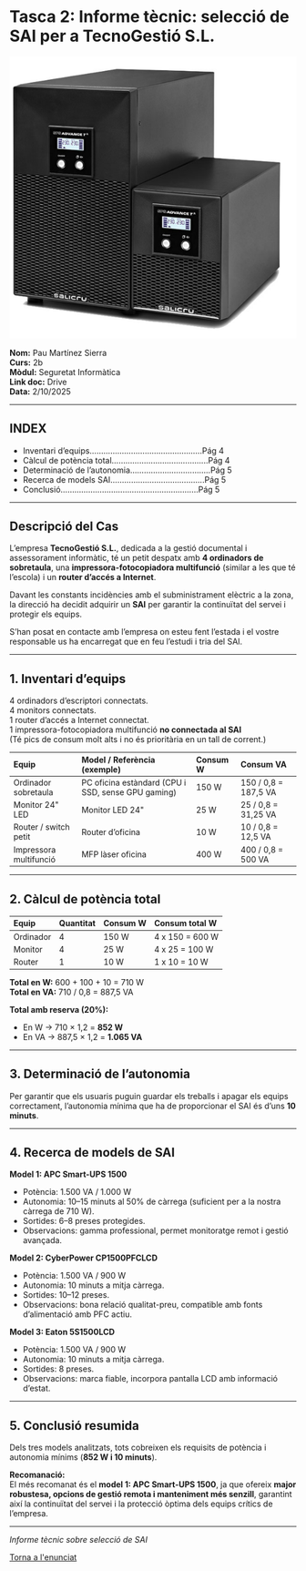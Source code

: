# Tasca 2: Informe tècnic: selecció de SAI per a TecnoGestió S.L.

![sai1](img/SAI1.png)

**Nom:** Pau Martínez Sierra  
**Curs:** 2b  
**Mòdul:** Seguretat Informàtica  
**Link doc:** Drive  
**Data:** 2/10/2025  

---

## INDEX

- Inventari d’equips………………………………………….Pág 4  
- Càlcul de potència total…………………………………...Pág 4  
- Determinació de l’autonomia……………………………..Pág 5  
- Recerca de models SAI…………………………………..Pág 5  
- Conclusió…………………………………………………...Pág 5  

---

## Descripció del Cas

L’empresa **TecnoGestió S.L.**, dedicada a la gestió documental i assessorament informàtic, té un petit despatx amb **4 ordinadors de sobretaula**, una **impressora-fotocopiadora multifunció** (similar a les que té l’escola) i un **router d’accés a Internet**.  

Davant les constants incidències amb el subministrament elèctric a la zona, la direcció ha decidit adquirir un **SAI** per garantir la continuïtat del servei i protegir els equips.  

S’han posat en contacte amb l’empresa on esteu fent l’estada i el vostre responsable us ha encarregat que en feu l’estudi i tria del SAI.  

---

## 1. Inventari d’equips

4 ordinadors d’escriptori connectats.  
4 monitors connectats.  
1 router d’accés a Internet connectat.  
1 impressora-fotocopiadora multifunció **no connectada al SAI**  
(Té pics de consum molt alts i no és prioritària en un tall de corrent.)

| Equip | Model / Referència (exemple) | Consum W | Consum VA |
|:------|:-----------------------------|:----------|:-----------|
| Ordinador sobretaula | PC oficina estàndard (CPU i SSD, sense GPU gaming) | 150 W | 150 / 0,8 = 187,5 VA |
| Monitor 24" LED | Monitor LED 24" | 25 W | 25 / 0,8 = 31,25 VA |
| Router / switch petit | Router d’oficina | 10 W | 10 / 0,8 = 12,5 VA |
| Impressora multifunció | MFP làser oficina | 400 W | 400 / 0,8 = 500 VA |

---

## 2. Càlcul de potència total

| Equip | Quantitat | Consum W | Consum total W |
|:------|:-----------|:----------|:----------------|
| Ordinador | 4 | 150 W | 4 x 150 = 600 W |
| Monitor | 4 | 25 W | 4 x 25 = 100 W |
| Router | 1 | 10 W | 1 x 10 = 10 W |

**Total en W:** 600 + 100 + 10 = 710 W  
**Total en VA:** 710 / 0,8 = 887,5 VA  

**Total amb reserva (20%):**  
- En W → 710 × 1,2 = **852 W**  
- En VA → 887,5 × 1,2 = **1.065 VA**

---

## 3. Determinació de l’autonomia

Per garantir que els usuaris puguin guardar els treballs i apagar els equips correctament, l’autonomia mínima que ha de proporcionar el SAI és d’uns **10 minuts**.

---

## 4. Recerca de models de SAI

**Model 1: APC Smart-UPS 1500**  
- Potència: 1.500 VA / 1.000 W  
- Autonomia: 10–15 minuts al 50% de càrrega (suficient per a la nostra càrrega de 710 W).  
- Sortides: 6–8 preses protegides.  
- Observacions: gamma professional, permet monitoratge remot i gestió avançada.

**Model 2: CyberPower CP1500PFCLCD**  
- Potència: 1.500 VA / 900 W  
- Autonomia: 10 minuts a mitja càrrega.  
- Sortides: 10–12 preses.  
- Observacions: bona relació qualitat-preu, compatible amb fonts d’alimentació amb PFC actiu.

**Model 3: Eaton 5S1500LCD**  
- Potència: 1.500 VA / 900 W  
- Autonomia: 10 minuts a mitja càrrega.  
- Sortides: 8 preses.  
- Observacions: marca fiable, incorpora pantalla LCD amb informació d’estat.

---

## 5. Conclusió resumida

Dels tres models analitzats, tots cobreixen els requisits de potència i autonomia mínims (**852 W i 10 minuts**).  

**Recomanació:**  
El més recomanat és el **model 1: APC Smart-UPS 1500**, ja que ofereix **major robustesa, opcions de gestió remota i manteniment més senzill**, garantint així la continuïtat del servei i la protecció òptima dels equips crítics de l’empresa.

---

*Informe tècnic sobre selecció de SAI*

[Torna a l'enunciat](README.md)

